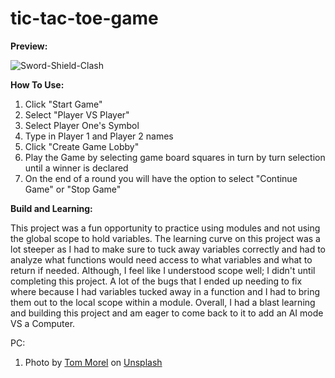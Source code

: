 # tic-tac-toe-game

<strong>Preview:</strong>

![Sword-Shield-Clash](https://user-images.githubusercontent.com/94728848/187806537-91670567-5747-49ef-ad30-bcf9c3109af3.gif)

<strong>How To Use:</strong>

1. Click "Start Game"
2. Select "Player VS Player"
3. Select Player One's Symbol
4. Type in Player 1 and Player 2 names
5. Click "Create Game Lobby"
6. Play the Game by selecting game board squares in turn by turn selection until a winner is declared
7. On the end of a round you will have the option to select "Continue Game" or "Stop Game"

<strong>Build and Learning:</strong>

This project was a fun opportunity to practice using modules and not using the global scope to hold variables. The learning curve on this project was a lot steeper as I had to make sure to tuck away variables correctly and had to analyze what functions would need access to what variables and what to return if needed. Although, I feel like I understood scope well; I didn't until completing this project. A lot of the bugs that I ended up needing to fix where because I had variables tucked away in a function and I had to bring them out to the local scope within a module. Overall, I had a blast learning and building this project and am eager to come back to it to add an AI mode VS a Computer.

PC: 
1. Photo by <a href="https://unsplash.com/@maiq?utm_source=unsplash&utm_medium=referral&utm_content=creditCopyText">Tom Morel</a> on <a href="https://unsplash.com/s/photos/dark-background?utm_source=unsplash&utm_medium=referral&utm_content=creditCopyText">Unsplash</a>
  
